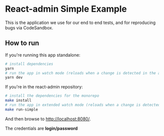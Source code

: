 # React-admin Simple Example

This is the application we use for our end to end tests, and for reproducing bugs via CodeSandbox.

## How to run

If you're running this app standalone:

```sh
# install dependencies
yarn
# run the app in watch mode (reloads when a change is detected in the app code)
yarn dev
```

If you're in the react-admin repository:

```sh
# install the dependencies for the monorepo
make install
# run the app in extended watch mode (reloads when a change is detected in the app code and in the packages code)
make run-simple
```

And then browse to [http://localhost:8080/](http://localhost:8080/).

The credentials are **login/password**
